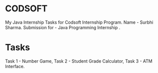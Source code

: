 # CODSOFT
My Java Internship Tasks for Codsoft Internship Program.
Name - Surbhi Sharma.
Submission for - Java Programming Internship .
# Tasks
Task 1 - Number Game,
Task 2 - Student Grade Calculator,
Task 3 - ATM Interface.
